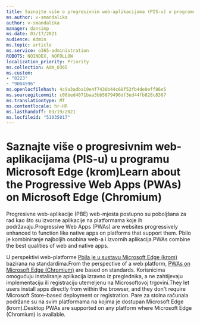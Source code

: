 ```yaml
---
title: Saznajte više o progresivnim web-aplikacijama (PIS-u) u programu Microsoft Edge (krom)
ms.author: v-smandalika
author: v-smandalika
manager: dansimp
ms.date: 03/17/2021
audience: Admin
ms.topic: article
ms.service: o365-administration
ROBOTS: NOINDEX, NOFOLLOW
localization_priority: Priority
ms.collection: Adm_O365
ms.custom:
- "8223"
- "9004596"
ms.openlocfilehash: 4c9a3adba19e4f7430b44c68f53fb4de0eff86e5
ms.sourcegitcommit: c08bed4071baa3bb5879496df3ed44fb828c8367
ms.translationtype: MT
ms.contentlocale: hr-HR
ms.lasthandoff: 03/19/2021
ms.locfileid: "51035017"
---
```

# <a name="learn-about-the-progressive-web-apps-pwas-on-microsoft-edge-chromium"></a><span data-ttu-id="56ce8-102">Saznajte više o progresivnim web-aplikacijama (PIS-u) u programu Microsoft Edge (krom)</span><span class="sxs-lookup"><span data-stu-id="56ce8-102">Learn about the Progressive Web Apps (PWAs) on Microsoft Edge (Chromium)</span></span>

<span data-ttu-id="56ce8-103">Progresivne web-aplikacije (PBE) web-mjesta postupno su poboljšana za rad kao što su izvorne aplikacije na platformama koje ih podržavaju.</span><span class="sxs-lookup"><span data-stu-id="56ce8-103">Progressive Web Apps (PWAs) are websites progressively enhanced to function like native apps on platforms that support them.</span></span> <span data-ttu-id="56ce8-104">Pbilo je kombiniranje najboljih osobina web-a i izvornih aplikacija.</span><span class="sxs-lookup"><span data-stu-id="56ce8-104">PWAs combine the best qualities of web and native apps.</span></span>

<span data-ttu-id="56ce8-105">U perspektivi web-platforme [Pbila je u sustavu Microsoft Edge (krom)](https://docs.microsoft.com/microsoft-edge/progressive-web-apps-chromium/#pwas-on-microsoft-edge-chromium) bazirana na standardima.</span><span class="sxs-lookup"><span data-stu-id="56ce8-105">From the perspective of a web platform, [PWAs on Microsoft Edge (Chromium)](https://docs.microsoft.com/microsoft-edge/progressive-web-apps-chromium/#pwas-on-microsoft-edge-chromium) are based on standards.</span></span> <span data-ttu-id="56ce8-106">Korisnicima omogućuju instaliranje aplikacija izravno iz preglednika, a ne zahtijevaju implementaciju ili registraciju utemeljenu na Microsoftovoj trgovini.</span><span class="sxs-lookup"><span data-stu-id="56ce8-106">They let users install apps directly from within the browser, and they don't require Microsoft Store–based deployment or registration.</span></span> <span data-ttu-id="56ce8-107">Pare za stolna računala podržane su na svim platformama na kojima je dostupan Microsoft Edge (krom).</span><span class="sxs-lookup"><span data-stu-id="56ce8-107">Desktop PWAs are supported on any platform where Microsoft Edge (Chromium) is available.</span></span>
